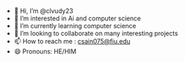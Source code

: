 - 👋 Hi, I’m @clvudy23
- 👀 I’m interested in Ai and computer science
- 🌱 I’m currently learning computer science
- 💞️ I’m looking to collaborate on many interesting projects
- 📫 How to reach me : csain075@fiu.edu
- 😄 Pronouns: HE/HIM
  

<!---
clvudy23/clvudy23 is a ✨ special ✨ repository because its `README.md` (this file) appears on your GitHub profile.
You can click the Preview link to take a look at your changes.
--->
